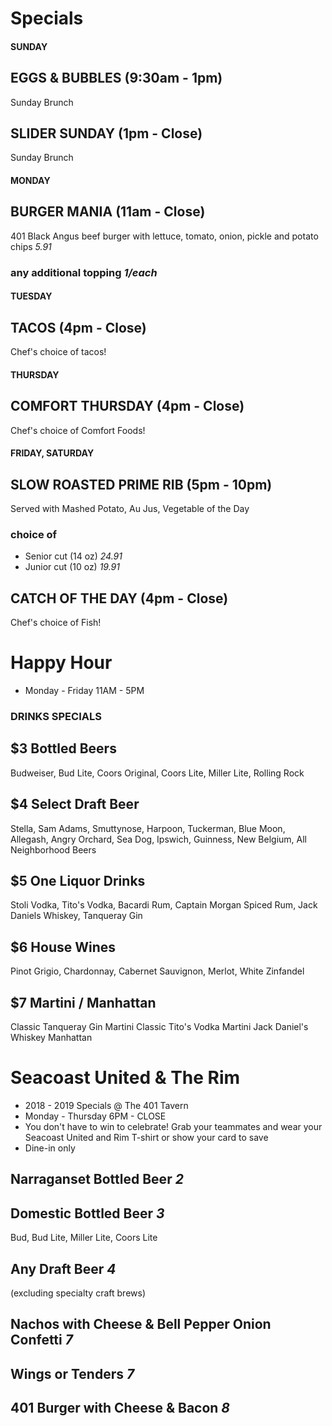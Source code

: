 # Specials

#### SUNDAY

## EGGS & BUBBLES (9:30am - 1pm)
Sunday Brunch

## SLIDER SUNDAY (1pm - Close)
Sunday Brunch


#### MONDAY

## BURGER MANIA (11am - Close)
401 Black Angus beef burger with lettuce, tomato, onion, pickle and potato chips *5.91*
### any additional topping *1/each*

#### TUESDAY

## TACOS (4pm - Close)
Chef's choice of tacos!

#### THURSDAY

## COMFORT THURSDAY (4pm - Close)
Chef's choice of Comfort Foods!

#### FRIDAY, SATURDAY

## SLOW ROASTED PRIME RIB (5pm - 10pm)
Served with Mashed Potato, Au Jus, Vegetable of the Day
### choice of
* Senior cut (14 oz) *24.91*
* Junior cut (10 oz) *19.91*

## CATCH OF THE DAY (4pm - Close)
Chef's choice of Fish!

# Happy Hour
* Monday - Friday 11AM - 5PM

### DRINKS SPECIALS

## $3 Bottled Beers
Budweiser, Bud Lite, Coors Original, Coors Lite, Miller Lite, Rolling Rock

## $4 Select Draft Beer
Stella, Sam Adams, Smuttynose, Harpoon, Tuckerman, Blue Moon, Allegash, Angry Orchard, Sea Dog, Ipswich, Guinness, New Belgium, All Neighborhood Beers

## $5 One Liquor Drinks
Stoli Vodka, Tito's Vodka, Bacardi Rum, Captain Morgan Spiced Rum, Jack Daniels Whiskey, Tanqueray Gin

## $6 House Wines
Pinot Grigio, Chardonnay, Cabernet Sauvignon, Merlot, White Zinfandel

## $7 Martini / Manhattan
Classic Tanqueray Gin Martini
Classic Tito's Vodka Martini
Jack Daniel's Whiskey Manhattan



# Seacoast United & The Rim
* 2018 - 2019 Specials @ The 401 Tavern
* Monday - Thursday 6PM - CLOSE
* You don't have to win to celebrate! Grab your teammates and wear your Seacoast United and Rim T-shirt or show your card to save 
* Dine-in only 

## Narraganset Bottled Beer *2*

## Domestic Bottled Beer *3*
Bud, Bud Lite, Miller Lite, Coors Lite

## Any Draft Beer *4*
(excluding specialty craft brews)

## Nachos with Cheese & Bell Pepper Onion Confetti *7*

## Wings or Tenders *7*

## 401 Burger with Cheese & Bacon *8*

